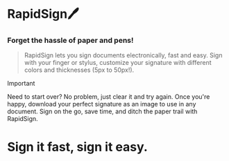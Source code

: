 # RapidSign🖊️

### Forget the hassle of paper and pens! 
> RapidSign lets you sign documents electronically, fast and easy. Sign with your finger or stylus, customize your signature with different colors and thicknesses (5px to 50px!). 

> [!IMPORTANT]
> Need to start over? No problem, just clear it and try again. Once you're happy, download your perfect signature as an image to use in any document. Sign on the go, save time, and ditch the paper trail with RapidSign. 

# Sign it fast, sign it easy.
